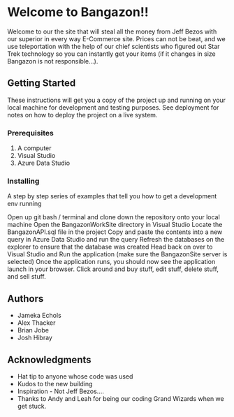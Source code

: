 # Welcome to Bangazon!!

Welcome to our the site that will steal all the money from Jeff Bezos with our superior in every way E-Commerce site.  Prices can not be beat, and we use 
teleportation with the help of our chief scientists who figured out Star Trek technology so you can instantly get your items (if it changes in size Bangazon is not responsible...).

## Getting Started

These instructions will get you a copy of the project up and running on your local machine for development and testing purposes. See deployment for notes on how to deploy the project on a live system.

### Prerequisites

1. A computer
2. Visual Studio
3. Azure Data Studio

### Installing

A step by step series of examples that tell you how to get a development env running


Open up git bash / terminal and clone down the repository onto your local machine
Open the BangazonWorkSite directory in Visual Studio
Locate the BangazonAPI.sql file in the project
Copy and paste the contents into a new query in Azure Data Studio and run the query
Refresh the databases on the explorer to ensure that the database was created
Head back on over to Visual Studio and Run the application (make sure the BangazonSite server is selected)
Once the application runs, you should now see the application launch in your browser.
Click around and buy stuff, edit stuff, delete stuff, and sell stuff.


## Authors

* Jameka Echols
* Alex Thacker
* Brian Jobe
* Josh Hibray 


## Acknowledgments

* Hat tip to anyone whose code was used
* Kudos to the new building
* Inspiration - Not Jeff Bezos....
* Thanks to Andy and Leah for being our coding Grand Wizards when we get stuck.

